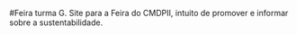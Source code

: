 #Feira turma G.
Site para a Feira do CMDPII, intuito de promover e informar sobre a sustentabilidade.
